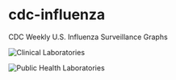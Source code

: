 # cdc-influenza
CDC Weekly U.S. Influenza Surveillance Graphs

![Clinical Laboratories](https://www.cdc.gov/flu/weekly/WeeklyArchives2022-2023/images/WHONPHL34_small.gif?raw=true)

![Public Health Laboratories](https://www.cdc.gov/flu/weekly/weeklyarchives2022-2023/images/WHOPHL34_small.gif?raw=true)
        